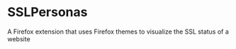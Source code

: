 SSLPersonas
===========

A Firefox extension that uses Firefox themes to visualize the SSL status of a website
